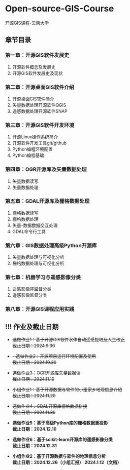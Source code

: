 # Open-source-GIS-Course
开源GIS课程-云南大学

## 章节目录
### 第一章：开源GIS软件发展史
1. 开源软件概念及发展史
2. 开源GIS软件发展史及现状
### 第二章：开源桌面GIS软件介绍
1. 开源桌面GIS软件简介
2. 矢量数据处理开源软件QGIS
3. 遥感数据处理开源软件SNAP
### 第三章：开源GIS软件开发环境
1. 开源Linux操作系统简介
2. 开源软件开发工具git/github
3. Python编程环境配置
4. Python编程基础
### 第四章：OGR开源库及矢量数据处理
1. 矢量数据读写
2. 矢量数据处理
### 第五章：GDAL开源库及栅格数据处理
1. 栅格数据读写
2. 栅格数据处理
3. 矢量-数据数据交互处理
4. GDAL命令行工具
### 第六章：GIS数据处理高级Python开源库
1. 矢量数据处理与可视化分析
2. 栅格数据处理与可视化分析
### 第七章：机器学习与遥感影像分类
1. 遥感影像非监督分类
2. 遥感影像监督分类
### 第八章：开源GIS课程应用实践


## **!!! 作业及截止日期**  
- ~~选做作业1：基于开源GIS软件水体自动遥感提取及人工改正         
截止日期：2024.9.30~~    

- ~~- 选做作业2：开源项目运行环境配置及使用        
截止日期：2024.10.20~~    

- ~~选做作业3：OGR开源库矢量数据读       
截止日期：2024.11.10~~

- ~~小组作业1：基于开源数据与软件的小组家乡地理信息介绍       
截止日期：2024.11.20~~   

- ~~选做作业4：GDAL开源库栅格数据拼接       
截止日期：2024.11.30~~      

- **选做作业5：基于高级Python库的栅格数据重投影       
截止日期：2024.12.10**        

- **选做作业6：基于scikit-learn开源库的遥感影像分类       
截止日期：2024.12.31**        

- **小组作业2：基于开源数据与软件的地理信息分析            
截止日期：2024.12.26（小组汇报）  2024.1.12（文档）**        
